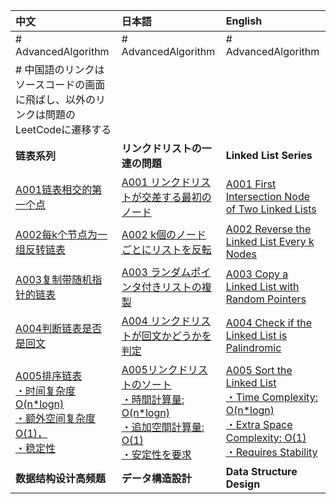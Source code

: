 | 中文                                                                                                                                                                                                                                                                                             | 日本語                                                                                                                                                   | English                                                                                                                                                                                                |
|:-----------------------------------------------------------------------------------------------------------------------------------------------------------------------------------------------------------------------------------------------------------------------------------------------|:------------------------------------------------------------------------------------------------------------------------------------------------------|:-------------------------------------------------------------------------------------------------------------------------------------------------------------------------------------------------------|
| # AdvancedAlgorithm                                                                                                                                                                                                                        | # AdvancedAlgorithm                                                                                                                                   | # AdvancedAlgorithm                                                                                                                                                                                    |
| # 中国語のリンクはソースコードの画面に飛ばし、以外のリンクは問題のLeetCodeに遷移する                                                                                                                                                                                                                        | 
| **链表系列**                                                                                                                                                                                                                                                                                       | **リンクドリストの一連の問題**                                                                                                                                     | **Linked List Series**                                                                                                                                                                                 |
| [A001链表相交的第一个点](https://github.com/Gxondi/Algorithm/blob/main/AdvancedAlgorithm/src/main/java/A003%E9%93%BE%E8%A1%A8%E6%8E%92%E9%98%9F%E7%B3%BB%E5%88%97/A001%E9%93%BE%E8%A1%A8%E7%9B%B8%E4%BA%A4%E7%9A%84%E7%AC%AC%E4%B8%80%E4%B8%AA%E7%82%B9/IntersectionOfTwoLinkedList.java)               | [A001 リンクドリストが交差する最初のノード](https://leetcode.com/problems/intersection-of-two-linked-lists/description/)                                                | [A001 First Intersection Node of Two Linked Lists](https://leetcode.com/problems/intersection-of-two-linked-lists/description/)                                                                        |
| [A002每k个节点为一组反转链表](https://github.com/Gxondi/Algorithm/blob/main/AdvancedAlgorithm/src/main/java/A003%E9%93%BE%E8%A1%A8%E6%8E%92%E9%98%9F%E7%B3%BB%E5%88%97/A002%E6%AF%8Fk%E4%B8%AA%E8%8A%82%E7%82%B9%E4%B8%BA%E4%B8%80%E7%BB%84%E5%8F%8D%E8%BD%AC%E9%93%BE%E8%A1%A8/ReverseNodeInKGroup.java) | [A002 k個のノードごとにリストを反転](https://leetcode.com/problems/reverse-nodes-in-k-group/description/)                                                           | [A002 Reverse the Linked List Every k Nodes](https://leetcode.com/problems/reverse-nodes-in-k-group/description/)                                                                                      |
| [A003复制带随机指针的链表](https://github.com/Gxondi/Algorithm/blob/main/AdvancedAlgorithm/src/main/java/A003%E9%93%BE%E8%A1%A8%E6%8E%92%E9%98%9F%E7%B3%BB%E5%88%97/A003%E5%A4%8D%E5%88%B6%E5%B8%A6%E9%9A%8F%E6%9C%BA%E6%8C%87%E9%92%88%E7%9A%84%E9%93%BE%E8%A1%A8/CopyListWithRandomPointer.java)       | [A003 ランダムポインタ付きリストの複製](https://leetcode.com/problems/copy-list-with-random-pointer/description/)                                                     | [A003 Copy a Linked List with Random Pointers](https://leetcode.com/problems/copy-list-with-random-pointer/description/)                                                                               |
| [A004判断链表是否是回文](https://github.com/Gxondi/Algorithm/blob/main/AdvancedAlgorithm/src/main/java/A003%E9%93%BE%E8%A1%A8%E6%8E%92%E9%98%9F%E7%B3%BB%E5%88%97/A004%E5%88%A4%E6%96%AD%E9%93%BE%E8%A1%A8%E6%98%AF%E5%90%A6%E6%98%AF%E5%9B%9E%E6%96%87/PalindromeLinkedList.java)                      | [A004 リンクドリストが回文かどうかを判定](https://leetcode.com/problems/palindrome-linked-list/description/)                                                           | [A004 Check if the Linked List is Palindromic](https://leetcode.com/problems/palindrome-linked-list/description/)                                                                                      |
| [A005排序链表 <br>・时间复杂度O(n*logn)<br>・额外空间复杂度O(1)，<br>・稳定性](https://github.com/Gxondi/Algorithm/blob/main/AdvancedAlgorithm/src/main/java/A003%E9%93%BE%E8%A1%A8%E6%8E%92%E9%98%9F%E7%B3%BB%E5%88%97/A005%E9%93%BE%E8%A1%A8%E6%8E%92%E5%BA%8F/SortList.java)                                       |  [A005リンクドリストのソート<br>・時間計算量: O(n*logn)<br>・追加空間計算量: O(1)<br>・安定性を要求](https://leetcode.com/problems/sort-list/description/)                                | [A005 Sort the Linked List<br>・Time Complexity: O(n*logn)<br>・Extra Space Complexity: O(1)<br>・Requires Stability](https://leetcode.com/problems/sort-list/description/)                               |
| **数据结构设计高频题**                                                                                                                                                                                                                                                                                         | **データ構造設計**                                                                                                                                           | **Data Structure Design**                                                                                                                                                                              |